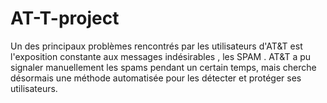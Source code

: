 # AT-T-project
Un des principaux problèmes rencontrés par les utilisateurs d'AT&amp;T est l'exposition constante aux messages indésirables , les SPAM . AT&amp;T a pu signaler manuellement les spams pendant un certain temps, mais cherche désormais une méthode automatisée pour les détecter et protéger ses utilisateurs.
